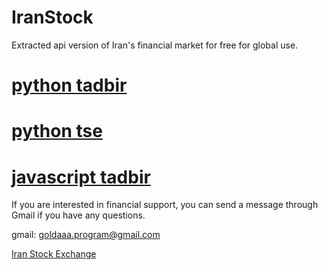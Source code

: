 # IranStock

Extracted api version of Iran's financial market for free for global use.


# [python tadbir](https://github.com/goldaaa/IranStock/tree/main/python)

# [python tse](https://github.com/goldaaa/IranStock/tree/main/python2)

# [javascript tadbir](https://github.com/goldaaa/IranStock/tree/main/javascript)

If you are interested in financial support, you can send a message through Gmail if you have any questions.

gmail: goldaaa.program@gmail.com

[Iran Stock Exchange](https://github.com/goldaaa/IranStock)
